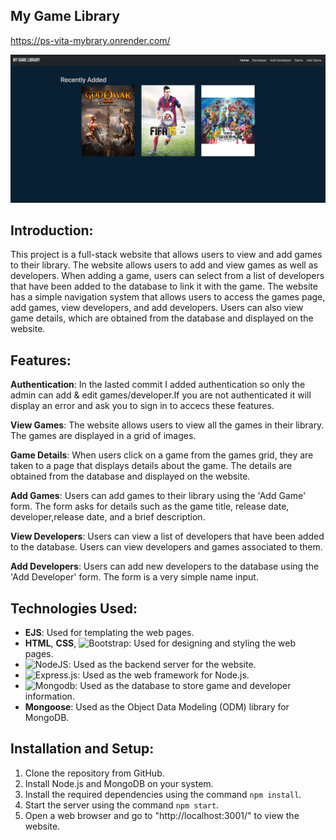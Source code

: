 <!-- ABOUT THE PROJECT -->

## My Game Library
https://ps-vita-mybrary.onrender.com/

![Product Name Screen Shot](https://github.com/Jr-rojas/My_Game_Library/blob/main/project_img/screencapture-ps-vita-mybrary-onrender-2023-03-27-17_18_54.png)



## Introduction:
This project is a full-stack website that allows users to view and add games to their library. The website allows users to add and view games as well as developers. When adding a game, users can select from a list of developers that have been added to the database to link it with the game. The website has a simple navigation system that allows users to access the games page, add games, view developers, and add developers. Users can also view game details, which are obtained from the database and displayed on the website.



## Features:
**Authentication**: In the lasted commit I added authentication so only the admin can add & edit games/developer.If you are not authenticated it will display an error and ask you to sign in to accecs these features.

**View Games**: The website allows users to view all the games in their library. The games are displayed in a grid of images.

**Game Details**: When users click on a game from the games grid, they are taken to a page that displays details about the game. The details are obtained from the database and displayed on the website.

**Add Games**: Users can add games to their library using the 'Add Game' form. The form asks for details such as the game title, release date, developer,release date, and a brief description.

**View Developers**: Users can view a list of developers that have been added to the database. Users can view developers and games associated to them.

**Add Developers**: Users can add new developers to the database using the 'Add Developer' form. The form is a very simple name input.

## Technologies Used: 

* **EJS**: Used for templating the web pages.
* **HTML**, **CSS**, ![Bootstrap](https://img.shields.io/badge/bootstrap-%23563D7C.svg?style=for-the-badge&logo=bootstrap&logoColor=white): Used for designing and styling the web pages.
* ![NodeJS](https://img.shields.io/badge/node.js-6DA55F?style=for-the-badge&logo=node.js&logoColor=white): Used as the backend server for the website.
* ![Express.js](https://img.shields.io/badge/express.js-%23404d59.svg?style=for-the-badge&logo=express&logoColor=%2361DAFB): Used as the web framework for Node.js.
* ![Mongodb](https://img.shields.io/badge/MongoDB-4EA94B?style=for-the-badge&logo=mongodb&logoColor=white): Used as the database to store game and developer information.
* **Mongoose**: Used as the Object Data Modeling (ODM) library for MongoDB.

## Installation and Setup:

1. Clone the repository from GitHub.
2. Install Node.js and MongoDB on your system.
3. Install the required dependencies using the command `npm install`.
4. Start the server using the command `npm start`.
5. Open a web browser and go to "http://localhost:3001/" to view the website.

